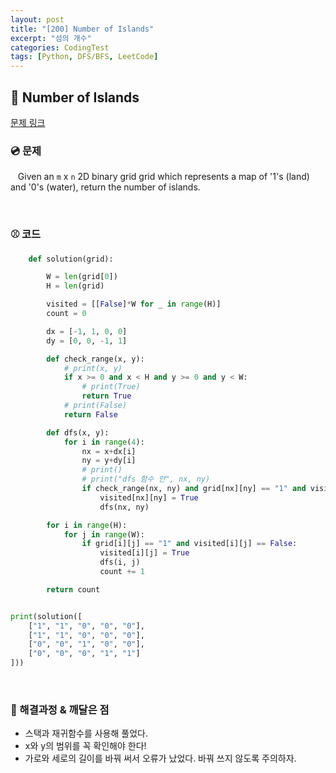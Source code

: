```yaml
---
layout: post
title: "[200] Number of Islands"
excerpt: "섬의 개수"
categories: CodingTest
tags: [Python, DFS/BFS, LeetCode]
---
```


## 🍎 Number of Islands
[문제 링크](https://leetcode.com/problems/number-of-islands)

### 💿 문제
&nbsp;&nbsp; Given an `m` x `n` 2D binary grid grid which represents a map of '1's (land) and '0's (water), return the number of islands.

<br>

### ⚾ 코드

```python
    def solution(grid):

        W = len(grid[0])
        H = len(grid)

        visited = [[False]*W for _ in range(H)]
        count = 0

        dx = [-1, 1, 0, 0]
        dy = [0, 0, -1, 1]

        def check_range(x, y):
            # print(x, y)
            if x >= 0 and x < H and y >= 0 and y < W:
                # print(True)
                return True
            # print(False)
            return False

        def dfs(x, y):
            for i in range(4):
                nx = x+dx[i]
                ny = y+dy[i]
                # print()
                # print("dfs 함수 안", nx, ny)
                if check_range(nx, ny) and grid[nx][ny] == "1" and visited[nx][ny] == False:
                    visited[nx][ny] = True
                    dfs(nx, ny)

        for i in range(H):
            for j in range(W):
                if grid[i][j] == "1" and visited[i][j] == False:
                    visited[i][j] = True
                    dfs(i, j)
                    count += 1

        return count


print(solution([
    ["1", "1", "0", "0", "0"],
    ["1", "1", "0", "0", "0"],
    ["0", "0", "1", "0", "0"],
    ["0", "0", "0", "1", "1"]
]))

```

<br>

### 🔔 해결과정 & 깨달은 점
- 스택과 재귀함수를 사용해 풀었다.
- x와 y의 범위를 꼭 확인해야 한다!
- 가로와 세로의 길이를 바꿔 써서 오류가 났었다. 바꿔 쓰지 않도록 주의하자.
